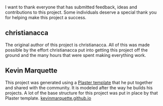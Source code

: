 I want to thank everyone that has submitted feedback, ideas and contributions to this project. Some individuals deserve a special thank you for helping make this project a success.

## christianacca

The original author of this project is christianacca. All of this was made possible by the effort christianacca put into getting this project off the ground and the many hours that were spent making everything work.

## Kevin Marquette

This project was generated using a [Plaster template](https://github.com/KevinMarquette/PlasterTemplates) that he put together and shared with the community. It is modeled after the way he builds his projects. A lot of the base structure for this project was put in place by that Plaster template. [kevinmarquette.github.io](http://kevinmarquette.github.io)

